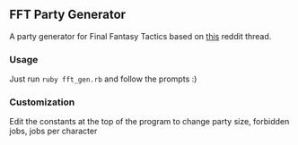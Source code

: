 ## FFT Party Generator

A party generator for Final Fantasy Tactics based on [this](https://www.reddit.com/r/finalfantasytactics/comments/q7dl5a/thought_of_an_interesting_playthough_challenge/) reddit thread.

### Usage

Just run `ruby fft_gen.rb` and follow the prompts :)

### Customization

Edit the constants at the top of the program to change party size, forbidden
jobs, jobs per character
